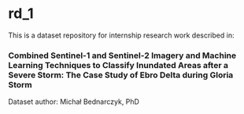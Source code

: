 # rd_1
This is a dataset repository for internship research work described in:
### Combined Sentinel-1 and Sentinel-2 Imagery and Machine Learning Techniques to Classify Inundated Areas after a Severe Storm: The Case Study of Ebro Delta during Gloria Storm

Dataset author:
Michał Bednarczyk, PhD
<a class="no-text-decoration mr-0" href="https://orcid.org/0000-0001-6127-7538" aria-label="Arroyo, Javier: ORCID profile" title="Arroyo, Javier: ORCID profile">
      <img class="inline-id-icon ml-5" src="/static/images/orcid.svg" alt="">
    </a>
